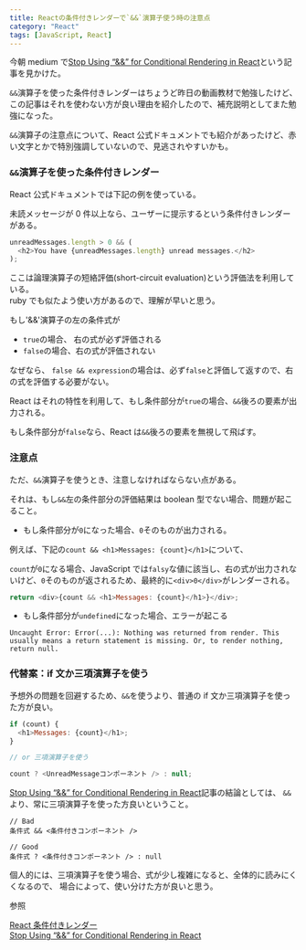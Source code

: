```yaml
---
title: Reactの条件付きレンダーで`&&`演算子使う時の注意点
category: "React"
tags: [JavaScript, React]
---
```


今朝 medium で[Stop Using “&&” for Conditional Rendering in React](https://medium.com/geekculture/stop-using-for-conditional-rendering-in-react-a0f7b96200f8)という記事を見かけた。

`&&`演算子を使った条件付きレンダーはちょうど昨日の動画教材で勉強したけど、この記事はそれを使わない方が良い理由を紹介したので、補充説明としてまた勉強になった。

`&&`演算子の注意点について、React 公式ドキュメントでも紹介があったけど、赤い文字とかで特別強調していないので、見逃されやすいかも。

### `&&`演算子を使った条件付きレンダー

React 公式ドキュメントでは下記の例を使っている。

未読メッセージが 0 件以上なら、ユーザーに提示するという条件付きレンダーがある。

```javascript
unreadMessages.length > 0 && (
  <h2>You have {unreadMessages.length} unread messages.</h2>
);
```

ここは論理演算子の短絡評価(short-circuit evaluation)という評価法を利用している。  
ruby でも似たよう使い方があるので、理解が早いと思う。

もし'&&'演算子の左の条件式が

- `true`の場合、 右の式が必ず評価される
- `false`の場合、右の式が評価されない

なぜなら、
`false && expression`の場合は、必ず`false`と評価して返すので、右の式を評価する必要がない。

React はそれの特性を利用して、もし条件部分が`true`の場合、`&&`後ろの要素が出力される。

もし条件部分が`false`なら、React は`&&`後ろの要素を無視して飛ばす。

### 注意点

ただ、`&&`演算子を使うとき、注意しなければならない点がある。

それは、もし`&&`左の条件部分の評価結果は boolean 型でない場合、問題が起こること。

- もし条件部分が`0`になった場合、`0`そのものが出力される。

例えば、下記の`count && <h1>Messages: {count}</h1>`について、

`count`が`0`になる場合、JavaScript では`falsy`な値に該当し、右の式が出力されないけど、`0`そのものが返されるため、最終的に`<div>0</div>`がレンダーされる。

```js
return <div>{count && <h1>Messages: {count}</h1>}</div>;
```

- もし条件部分が`undefined`になった場合、エラーが起こる

`Uncaught Error: Error(...): Nothing was returned from render. This usually means a return statement is missing. Or, to render nothing, return null.`

### 代替案：if 文か三項演算子を使う

予想外の問題を回避するため、`&&`を使うより、普通の if 文か三項演算子を使った方が良い。

```js
if (count) {
  <h1>Messages: {count}</h1>;
}

// or 三項演算子を使う

count ? <UnreadMessageコンポーネント /> : null;
```

[Stop Using “&&” for Conditional Rendering in React](https://medium.com/geekculture/stop-using-for-conditional-rendering-in-react-a0f7b96200f8)記事の結論としては、
`&&`より、常に三項演算子を使った方良いということ。

```
// Bad
条件式 && <条件付きコンポーネント />

// Good
条件式 ? <条件付きコンポーネント /> : null
```

個人的には、三項演算子を使う場合、式が少し複雑になると、全体的に読みにくくなるので、
場合によって、使い分けた方が良いと思う。

参照

[React 条件付きレンダー](https://ja.reactjs.org/docs/conditional-rendering.html)  
[Stop Using “&&” for Conditional Rendering in React](https://medium.com/geekculture/stop-using-for-conditional-rendering-in-react-a0f7b96200f8)
